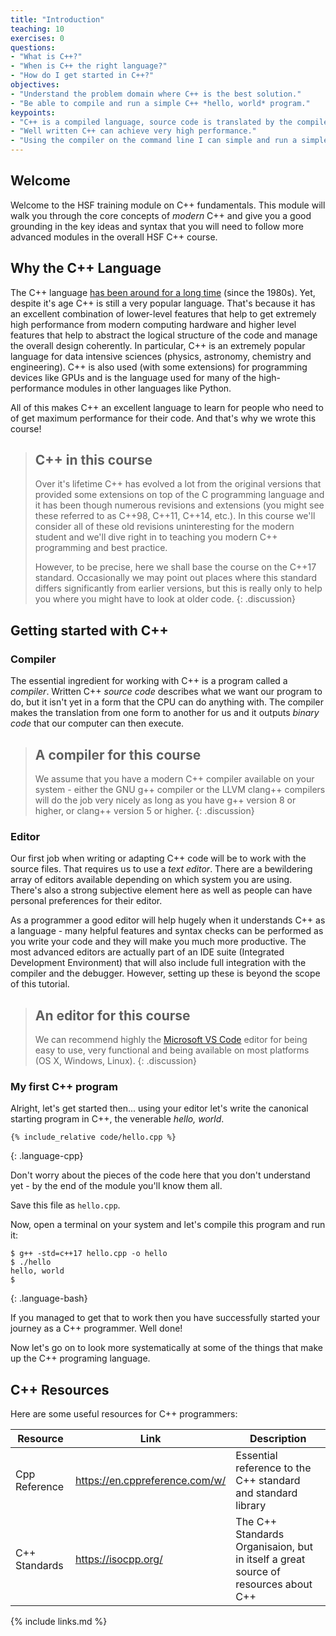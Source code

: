 ```yaml
---
title: "Introduction"
teaching: 10
exercises: 0
questions:
- "What is C++?"
- "When is C++ the right language?"
- "How do I get started in C++?"
objectives:
- "Understand the problem domain where C++ is the best solution."
- "Be able to compile and run a simple C++ *hello, world* program."
keypoints:
- "C++ is a compiled language, source code is translated by the compiler to machine specific binaries."
- "Well written C++ can achieve very high performance."
- "Using the compiler on the command line I can simple and run a simple C++ program."
---
```

## Welcome

Welcome to the HSF training module on C++ fundamentals. This module will walk
you through the core concepts of *modern* C++ and give you a good grounding
in the key ideas and syntax that you will need to follow more advanced
modules in the overall HSF C++ course.

## Why the C++ Language

The C++ language [has been around for a long
time](https://en.wikipedia.org/wiki/C%2B%2B) (since the 1980s). Yet, despite
it's age C++ is still a very popular language. That's because it has an
excellent combination of lower-level features that help to get extremely high
performance from modern computing hardware and higher level features that help
to abstract the logical structure of the code and manage the overall design
coherently. In particular, C++ is an extremely popular language for data
intensive sciences (physics, astronomy, chemistry and engineering). C++ is also
used (with some extensions) for programming devices like GPUs and is the
language used for many of the high-performance modules in other languages like
Python.

All of this makes C++ an excellent language to learn for people who need to
of get maximum performance for their code. And that's why we wrote this
course!

> ## C++ in this course
> 
> Over it's lifetime C++ has evolved a lot from the original versions that
> provided some extensions on top of the C programming language and it has been
> though numerous revisions and extensions (you might see these referred to as
> C++98, C++11, C++14, etc.). In this course we'll consider all of these old
> revisions uninteresting for the modern student and we'll dive right in to
> teaching you modern C++ programming and best practice.
>
> However, to be precise, here we shall base the course on the C++17 standard. 
> Occasionally we may point out places where this standard differs significantly
> from earlier versions, but this is really only to help you where you might
> have to look at older code.
{: .discussion}

## Getting started with C++

### Compiler

The essential ingredient for working with C++ is a program called a *compiler*.
Written C++ *source code* describes what we want our program to do, but it isn't
yet in a form that the CPU can do anything with. The compiler makes the translation
from one form to another for us and it outputs *binary code* that our
computer can then execute.


> ## A compiler for this course
>
> We assume that you have a modern C++ compiler available on your system - either
> the GNU g++ compiler or the LLVM clang++ compilers will do the job very nicely
> as long as you have g++ version 8 or higher, or clang++ version 5 or higher.
{: .discussion}

### Editor

Our first job when writing or adapting C++ code will be to work with the source
files. That requires us to use a *text editor*. There are a bewildering array
of editors available depending on which system you are using. There's also
a strong subjective element here as well as people can have personal preferences
for their editor.

As a programmer a good editor will help hugely when it understands C++ as a
language - many helpful features and syntax checks can be performed as you
write your code and they will make you much more productive. The most advanced
editors are actually part of an IDE suite (Integrated Development Environment)
that will also include full integration with the compiler and the debugger.
However, setting up these is beyond the scope of this tutorial.

> ## An editor for this course
>
> We can recommend highly the
> [Microsoft VS Code](https://code.visualstudio.com/) editor
> for being easy to use, very functional and being available on
> most platforms (OS X, Windows, Linux).
{: .discussion}

### My first C++ program

Alright, let's get started then... using your editor let's write the
canonical starting program in C++, the venerable *hello, world*.

~~~
{% include_relative code/hello.cpp %}
~~~
{: .language-cpp}

Don't worry about the pieces of the code here that you don't understand yet - by the end of the module
you'll know them all.

Save this file as `hello.cpp`.

Now, open a terminal on your system and let's compile this program and run it:

~~~
$ g++ -std=c++17 hello.cpp -o hello
$ ./hello
hello, world
$
~~~
{: .language-bash}

If you managed to get that to work then you have successfully started your journey
as a C++ programmer. Well done!

Now let's go on to look more systematically at some of the things that make up
the C++ programing language.

## C++ Resources

Here are some useful resources for C++ programmers:

| Resource | Link | Description |
|----------|------|-------------|
| Cpp Reference | <https://en.cppreference.com/w/> | Essential reference to the C++ standard and standard library |
| C++ Standards | <https://isocpp.org/> | The C++ Standards Organisaion, but in itself a great source of resources about C++ |

{% include links.md %}
